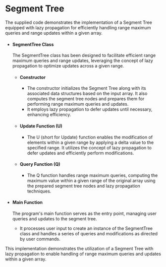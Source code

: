 # Segment Tree

The supplied code demonstrates the implementation of a Segment Tree equipped with lazy propagation for efficiently handling range maximum queries and range updates within a given array.

* #### SegmentTree Class

  The SegmentTree class has been designed to facilitate efficient range maximum queries and range updates, leveraging the concept of lazy propagation to optimize updates across a given range.

  * #### Constructor
    - The constructor initializes the Segment Tree along with its associated data structures based on the input array. It also computes the segment tree nodes and prepares them for performing range maximum queries and updates.
    - It employs lazy propagation to defer updates until necessary, enhancing efficiency.

  * #### Update Function (U)
    - The U (short for Update) function enables the modification of elements within a given range by applying a delta value to the specified range. It utilizes the concept of lazy propagation to defer updates and efficiently perform modifications.

  * #### Query Function (Q)
    - The Q function handles range maximum queries, computing the maximum value within a given range of the original array using the prepared segment tree nodes and lazy propagation techniques.

* #### Main Function
  The program's main function serves as the entry point, managing user queries and updates to the segment tree.

  - It processes user input to create an instance of the SegmentTree class and handles a series of queries and modifications as directed by user commands.

This implementation demonstrates the utilization of a Segment Tree with lazy propagation to enable handling of range maximum queries and updates within a given array.
